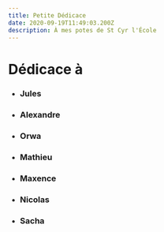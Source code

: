```yaml
---
title: Petite Dédicace
date: 2020-09-19T11:49:03.200Z
description: À mes potes de St Cyr l'École
---
```

# **Dédicace à**

* ### Jules
* ### Alexandre
* ### Orwa
* ### Mathieu
* ### Maxence
* ### Nicolas
* ### Sacha